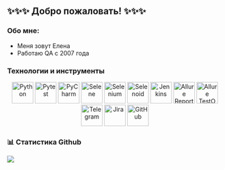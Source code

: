 ## ✨✨✨ Добро пожаловать! ✨✨✨

### Обо мне:
- Меня зовут Елена
- Работаю QA с 2007 года

### Технологии и инструменты
<p  align="center">

<img src="images/logos/python-original.svg" width="50" title="Python">
<img src="images/logos/pytest.png" width="50" title="Pytest"> 
<img src="images/logos/intellij_pycharm.png" width="50" title="PyCharm"> 
<img src="images/logos/selene.png" width="50" title="Selene"> 
<img src="images/logos/selenium.png" width="50" title="Selenium"> 
<img src="images/logos/selenoid.png" width="50" title="Selenoid"> 
<img src="images/logos/jenkins.png" width="50" title="Jenkins"> 
<img src="images/logos/allure_report.png" width="50" title="Allure Report"> 
<img src="images/logos/allure_testops.png" width="50" title="Allure TestOps"> 
<img src="images/logos/tg.png" width="50" title="Telegram"> 
<img src="images/logos/jira.png" width="50" title="Jira"> 
<img src="images/logos/github.png" width="50" title="GitHub">
</p>

### 📊 Статистика Github
![](https://github-profile-summary-cards.vercel.app/api/cards/stats?username=lenalenalena3&theme=solarized_dark)
